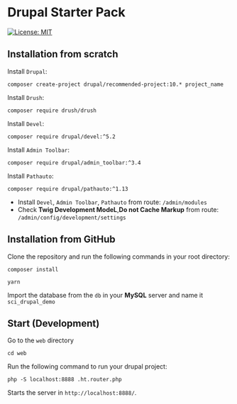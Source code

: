 # Drupal Starter Pack

[![License: MIT](https://img.shields.io/badge/License-MIT-yellow.svg)](https://opensource.org/licenses/MIT)

## Installation from scratch

Install `Drupal`:

```
composer create-project drupal/recommended-project:10.* project_name
```

Install `Drush`:

```
composer require drush/drush
```

Install `Devel`:

```
composer require drupal/devel:^5.2
```

Install `Admin Toolbar`:

```
composer require drupal/admin_toolbar:^3.4
```

Install `Pathauto`:

```
composer require drupal/pathauto:^1.13
```

- Install `Devel`, `Admin Toolbar`, `Pathauto` from route: `/admin/modules`
- Check **Twig Development ModeL**,**Do not Cache Markup** from route: `/admin/config/development/settings`

## Installation from GitHub

Clone the repository and run the following commands in your root directory:

```
composer install
```

```
yarn
```

Import the database from the `db` in your **MySQL** server and name it `sci_drupal_demo`

## **Start (Development)**

Go to the `web` directory

```
cd web
```

Run the following command to run your drupal project:

```
php -S localhost:8888 .ht.router.php
```

Starts the server in `http://localhost:8888/`.

